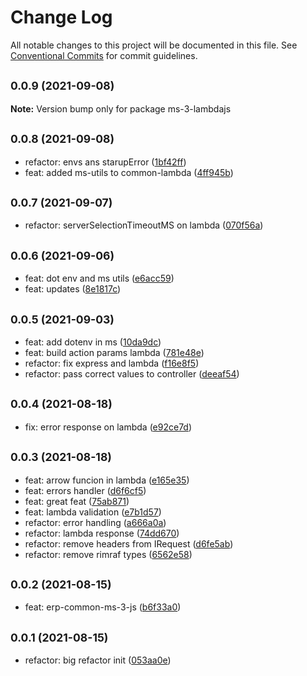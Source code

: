 # Change Log

All notable changes to this project will be documented in this file.
See [Conventional Commits](https://conventionalcommits.org) for commit guidelines.

## <small>0.0.9 (2021-09-08)</small>

**Note:** Version bump only for package ms-3-lambdajs





## <small>0.0.8 (2021-09-08)</small>

* refactor: envs ans starupError ([1bf42ff](https://github.com/gmahechas/erp/commit/1bf42ff))
* feat: added ms-utils to common-lambda ([4ff945b](https://github.com/gmahechas/erp/commit/4ff945b))





## <small>0.0.7 (2021-09-07)</small>

* refactor: serverSelectionTimeoutMS on lambda ([070f56a](https://github.com/gmahechas/erp/commit/070f56a))





## <small>0.0.6 (2021-09-06)</small>

* feat: dot env and ms utils ([e6acc59](https://github.com/gmahechas/erp/commit/e6acc59))
* feat: updates ([8e1817c](https://github.com/gmahechas/erp/commit/8e1817c))





## <small>0.0.5 (2021-09-03)</small>

* feat: add dotenv in ms ([10da9dc](https://github.com/gmahechas/erp/commit/10da9dc))
* feat: build action params lambda ([781e48e](https://github.com/gmahechas/erp/commit/781e48e))
* refactor: fix express and lambda ([f16e8f5](https://github.com/gmahechas/erp/commit/f16e8f5))
* refactor: pass correct values to controller ([deeaf54](https://github.com/gmahechas/erp/commit/deeaf54))





## <small>0.0.4 (2021-08-18)</small>

* fix: error response on lambda ([e92ce7d](https://github.com/gmahechas/erp/commit/e92ce7d))





## <small>0.0.3 (2021-08-18)</small>

* feat: arrow funcion in lambda ([e165e35](https://github.com/gmahechas/erp/commit/e165e35))
* feat: errors handler ([d6f6cf5](https://github.com/gmahechas/erp/commit/d6f6cf5))
* feat: great feat ([75ab871](https://github.com/gmahechas/erp/commit/75ab871))
* feat: lambda validation ([e7b1d57](https://github.com/gmahechas/erp/commit/e7b1d57))
* refactor: error handling ([a666a0a](https://github.com/gmahechas/erp/commit/a666a0a))
* refactor: lambda response ([74dd670](https://github.com/gmahechas/erp/commit/74dd670))
* refactor: remove headers from IRequest ([d6fe5ab](https://github.com/gmahechas/erp/commit/d6fe5ab))
* refactor: remove rimraf types ([6562e58](https://github.com/gmahechas/erp/commit/6562e58))





## <small>0.0.2 (2021-08-15)</small>

* feat: erp-common-ms-3-js ([b6f33a0](https://github.com/gmahechas/erp/commit/b6f33a0))





## <small>0.0.1 (2021-08-15)</small>

* refactor: big refactor init ([053aa0e](https://github.com/gmahechas/erp/commit/053aa0e))
